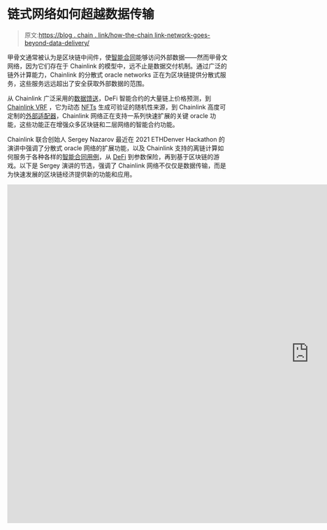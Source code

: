 # 链式网络如何超越数据传输

> 原文:[https://blog . chain . link/how-the-chain link-network-goes-beyond-data-delivery/](https://blog.chain.link/how-the-chainlink-network-goes-beyond-data-delivery/)

甲骨文通常被认为是区块链中间件，使[智能合同](https://chain.link/education/smart-contracts)能够访问外部数据——然而甲骨文网络，因为它们存在于 Chainlink 的模型中，远不止是数据交付机制。通过广泛的链外计算能力，Chainlink 的分散式 oracle networks 正在为区块链提供分散式服务，这些服务远远超出了安全获取外部数据的范围。

从 Chainlink 广泛采用的[数据馈送](https://data.chain.link/)，DeFi 智能合约的大量链上价格预测，到 [Chainlink VRF](https://chain.link/solutions/chainlink-vrf) ，它为动态 [NFTs](https://chain.link/education/nfts) 生成可验证的随机性来源，到 Chainlink 高度可定制的[外部适配器](https://blog.chain.link/build-and-use-external-adapters/)，Chainlink 网络正在支持一系列快速扩展的关键 oracle 功能，这些功能正在增强众多区块链和二层网络的智能合约功能。

Chainlink 联合创始人 Sergey Nazarov 最近在 2021 ETHDenver Hackathon 的演讲中强调了分散式 oracle 网络的扩展功能，以及 Chainlink 支持的离链计算如何服务于各种各样的[智能合同用例](https://blog.chain.link/44-ways-to-enhance-your-smart-contract-with-chainlink/)，从 [DeFi](https://chain.link/education/defi) 到参数保险，再到基于区块链的游戏。以下是 Sergey 演讲的节选，强调了 Chainlink 网络不仅仅是数据传输，而是为快速发展的区块链经济提供新的功能和应用。

<iframe title="Building the future of Smart Contracts - Sergev Nazarov" width="1380" height="776" src="https://www.youtube.com/embed/QEXHItGXITY?feature=oembed" frameborder="0" allow="accelerometer; autoplay; clipboard-write; encrypted-media; gyroscope; picture-in-picture" allowfullscreen=""></div> <p> </p> <p><span style="font-weight: 400;"> Chainlink 不仅仅与数据有关，它还与 oracle 网络有关，oracle 网络负责区块链不负责的一切。oracle 网络不仅仅是传递数据。它是关于提供合同所需的所有工具和服务。在区块链平台上运行的智能合约是超级安全和超级可靠的，但出于安全原因，它们的功能丰富性较低。Oracles 通过提供像离线计算这样的分散式服务来扩展区块链的能力。</span></p> <p>中央集权制在许多情况下已经完全失去了人们的信任，并且在几乎所有情况下都将继续失去人们的信任。从社交媒体到通信再到金融系统的集中化服务，甚至被普通人视为不可靠。人们不再想与这些机构建立长期关系。</p> <figure id="attachment_2041" aria-describedby="caption-attachment-2041" style="width: 1024px" class="wp-caption aligncenter"><img decoding="async" loading="lazy" class="size-large wp-image-2041" src="../Images/9c97f0ccfe5e3482fdca483a774a26b3.png" alt="Chainlink Decentralized Services" width="1024" height="576" srcset="https://blog.chain.link/wp-content/uploads/2021/04/chainlink-decentralized-services-1024x576.png 1024w, https://blog.chain.link/wp-content/uploads/2021/04/chainlink-decentralized-services-300x169.png 300w, https://blog.chain.link/wp-content/uploads/2021/04/chainlink-decentralized-services-768x432.png 768w, https://blog.chain.link/wp-content/uploads/2021/04/chainlink-decentralized-services-1536x864.png 1536w, https://blog.chain.link/wp-content/uploads/2021/04/chainlink-decentralized-services-640x360.png 640w, https://blog.chain.link/wp-content/uploads/2021/04/chainlink-decentralized-services-298x167.png 298w, https://blog.chain.link/wp-content/uploads/2021/04/chainlink-decentralized-services-24x14.png 24w, https://blog.chain.link/wp-content/uploads/2021/04/chainlink-decentralized-services-36x20.png 36w, https://blog.chain.link/wp-content/uploads/2021/04/chainlink-decentralized-services-48x27.png 48w, https://blog.chain.link/wp-content/uploads/2021/04/chainlink-decentralized-services.png 1600w" sizes="(max-width: 1024px) 100vw, 1024px" data-original-src="https://blog.chain.link/wp-content/uploads/2021/04/chainlink-decentralized-services-1024x576.png"/><figcaption id="caption-attachment-2041" class="wp-caption-text">Chainlink offers a wide-range of off-chain computation and decentralized services.</figcaption></figure> <figure class="kg-card kg-embed-card"> <div style="text-align: left;"> <p>我认为介于高度集中、功能丰富的系统和高度信任最小化但功能低下的区块链系统之间的中间地带是 oracle 网络。oracle 网络位于每个用例以及运行这些用例的所有区块链之间，为区块链提供他们需要的所有其他服务。区块链需要的所有其他服务是一个巨大的输入宇宙，可能从提供不同类型的数据开始，但很快转移到信任最小化的计算，一般来说，区块链通常不会做，也可能不会大规模做。除了提供数据之外，Oracle networks 还将扩展到信任最小化计算，这两者的结合将有助于构建更广泛的产品领域。</p> <blockquote><p>高度集中、功能丰富的系统和高度信任最小化但功能低下的区块链系统之间的中间地带是 oracle 网络。</p></blockquote> <p><span style="font-weight: 400;">首先在区块链游戏界变得非常流行的是</span> <a href="https://chain.link/solutions/chainlink-vrf"> <span style="font-weight: 400;"> Chainlink 的可验证随机函数(VRF) </span> </a> <span style="font-weight: 400;">。VRF 正在为许多不同的区块链游戏工作，这些游戏已经在生产中使用了它，它将在多个区块链上上线。任何人都可以很容易地在以太坊上使用它来为游戏提供随机输入。除此之外，我们正在敲定一些围绕 Chainlink 自动化的计划，以及通过 Chainlink 网络维持智能合同正常运行的能力。这一点非常重要，因为即使是合同的开发和维护也是 oracle networks 的责任，因为这些操作需要最大限度地减少信任。除此之外，我认为开发人员可以考虑，“我如何使用 Chainlink 的</span> <a href="https://blog.chain.link/build-and-use-external-adapters/"> <span style="font-weight: 400;">适配器</span> </a> <span style="font-weight: 400;">的扩展计算能力，以最小化信任的方式计算越来越高级的东西，而不需要我向区块链透露事情？”</span></p> <p>Chainlink 网络提供的服务领域将继续增长，因此，如果您是一名开发人员，并且想要构建尖端的、真正改变世界的应用程序，Chainlink 将从根本上帮助您。Chainlink Network 旨在帮助世界各地的开发者开发信任最小化的分散式应用程序，这将成为社会围绕各种信息进行交互的新方式。对我来说，这显然是社会的发展方向，因为与社会媒体、其他通信系统和金融系统等中央机构的信任关系系统性地持续失败。从根本上说，我们的目标是加速向真正分散和公平的经济体系过渡。</p> </div> </figure> <div class="widget_tag_cloud tag-list"/> </body> </html></iframe>